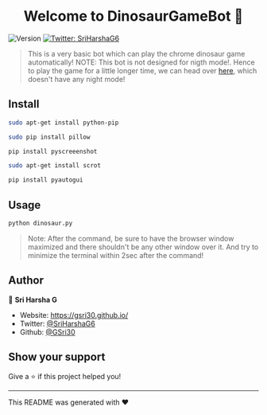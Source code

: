 <h1 align="center">Welcome to DinosaurGameBot 👋</h1>
<p>
  <img alt="Version" src="https://img.shields.io/badge/version-0.1-blue.svg?cacheSeconds=2592000" />
  <a href="https://twitter.com/SriHarshaG6" target="_blank">
    <img alt="Twitter: SriHarshaG6" src="https://img.shields.io/twitter/follow/SriHarshaG6.svg?style=social" />
  </a>
</p>

> This is a very basic bot which can play the chrome dinosaur game automatically! NOTE: This bot is not designed for nigth mode!. Hence to play the game for a little longer time, we can head over <a href="http://www.trex-game.skipser.com/">here</a>, which doesn't have any night mode!

## Install

```sh
sudo apt-get install python-pip
```
```sh
sudo pip install pillow
```
```sh
pip install pyscreeenshot
```
```sh
sudo apt-get install scrot
```
```sh
pip install pyautogui
```

## Usage

```sh
python dinosaur.py
```
> Note: After the command, be sure to have the browser window maximized and there shouldn't be any other window over it. And try to minimize the terminal within 2sec after the command!

## Author

👤 **Sri Harsha G**

* Website: https://gsri30.github.io/
* Twitter: [@SriHarshaG6](https://twitter.com/SriHarshaG6)
* Github: [@GSri30](https://github.com/GSri30)

## Show your support

Give a ⭐️ if this project helped you!

***
This README was generated with ❤️ 
